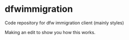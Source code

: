 # dfwimmigration
Code repository for dfw immigration client (mainly styles)

Making an edit to show you how this works.